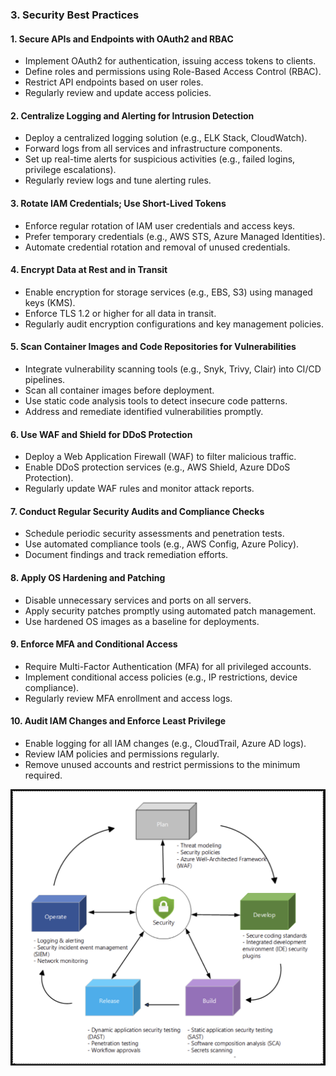 ### 3. Security Best Practices

#### 1. Secure APIs and Endpoints with OAuth2 and RBAC
- Implement OAuth2 for authentication, issuing access tokens to clients.
- Define roles and permissions using Role-Based Access Control (RBAC).
- Restrict API endpoints based on user roles.
- Regularly review and update access policies.

#### 2. Centralize Logging and Alerting for Intrusion Detection
- Deploy a centralized logging solution (e.g., ELK Stack, CloudWatch).
- Forward logs from all services and infrastructure components.
- Set up real-time alerts for suspicious activities (e.g., failed logins, privilege escalations).
- Regularly review logs and tune alerting rules.

#### 3. Rotate IAM Credentials; Use Short-Lived Tokens
- Enforce regular rotation of IAM user credentials and access keys.
- Prefer temporary credentials (e.g., AWS STS, Azure Managed Identities).
- Automate credential rotation and removal of unused credentials.

#### 4. Encrypt Data at Rest and in Transit
- Enable encryption for storage services (e.g., EBS, S3) using managed keys (KMS).
- Enforce TLS 1.2 or higher for all data in transit.
- Regularly audit encryption configurations and key management policies.

#### 5. Scan Container Images and Code Repositories for Vulnerabilities
- Integrate vulnerability scanning tools (e.g., Snyk, Trivy, Clair) into CI/CD pipelines.
- Scan all container images before deployment.
- Use static code analysis tools to detect insecure code patterns.
- Address and remediate identified vulnerabilities promptly.

#### 6. Use WAF and Shield for DDoS Protection
- Deploy a Web Application Firewall (WAF) to filter malicious traffic.
- Enable DDoS protection services (e.g., AWS Shield, Azure DDoS Protection).
- Regularly update WAF rules and monitor attack reports.

#### 7. Conduct Regular Security Audits and Compliance Checks
- Schedule periodic security assessments and penetration tests.
- Use automated compliance tools (e.g., AWS Config, Azure Policy).
- Document findings and track remediation efforts.

#### 8. Apply OS Hardening and Patching
- Disable unnecessary services and ports on all servers.
- Apply security patches promptly using automated patch management.
- Use hardened OS images as a baseline for deployments.

#### 9. Enforce MFA and Conditional Access
- Require Multi-Factor Authentication (MFA) for all privileged accounts.
- Implement conditional access policies (e.g., IP restrictions, device compliance).
- Regularly review MFA enrollment and access logs.

#### 10. Audit IAM Changes and Enforce Least Privilege
- Enable logging for all IAM changes (e.g., CloudTrail, Azure AD logs).
- Review IAM policies and permissions regularly.
- Remove unused accounts and restrict permissions to the minimum required.

![Security Best Practices](./03_Security_Best_Practices.png)